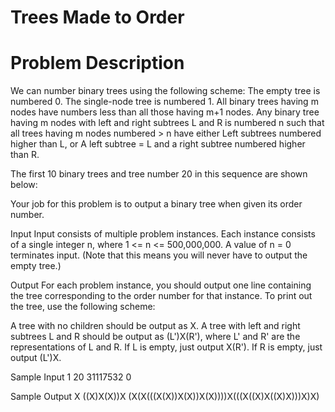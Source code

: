 # Trees Made to Order
# Problem Description
We can number binary trees using the following scheme: 
The empty tree is numbered 0.
The single-node tree is numbered 1.
All binary trees having m nodes have numbers less than all those having m+1 nodes.
Any binary tree having m nodes with left and right subtrees L and R is numbered n such that all trees having m nodes numbered > n have either
Left subtrees numbered higher than L, or
A left subtree = L and a right subtree numbered higher than R.

The first 10 binary trees and tree number 20 in this sequence are shown below:




Your job for this problem is to output a binary tree when given its order number.


Input
Input consists of multiple problem instances. Each instance consists of a single integer n, where 1 <= n <= 500,000,000. A value of n = 0 terminates input. (Note that this means you will never have to output the empty tree.)
 

Output
For each problem instance, you should output one line containing the tree corresponding to the order number for that instance. To print out the tree, use the following scheme:

A tree with no children should be output as X.
A tree with left and right subtrees L and R should be output as (L')X(R'), where L' and R' are the representations of L and R.
If L is empty, just output X(R').
If R is empty, just output (L')X.



Sample Input
1
20
31117532
0
 

Sample Output
X
((X)X(X))X
(X(X(((X(X))X(X))X(X))))X(((X((X)X((X)X)))X)X)
